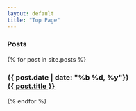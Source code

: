 ```yaml
---
layout: default
title: "Top Page"
---
```


<main>
  <h3 class="tag">Posts</h3>
  {% for post in site.posts %}
    <aside>
      <h3>
        <div class="post-items">
          <div class="date">{{ post.date | date: "%b %d, %y"}}</div>
          <div class="title">
            <a href="{{ site.baseurl }}{{ post.url }}">{{ post.title }}</a>
          </div>
        </div>
      </h3>
    </aside>  
  {% endfor %}
</main>

